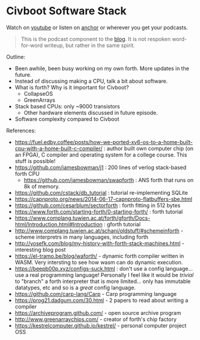 # Civboot Software Stack

Watch on [youtube][youtube] or listen on [anchor][anchor] or wherever you get
your podcasts.

[anchor]: https://anchor.fm/civboot/episodes/0003---What-software-does-civilization-really-need-el9tb7
[youtube]: https://youtu.be/BiiOA3vJgXI
> This is the podcast component to the [blog](../blog/0003-software.md). It is
> not respoken word-for-word writeup, but rather in the same spirit.

Outline:
- Been awhile, been busy working on my own forth. More updates in the future.
- Instead of discussing making a CPU, talk a bit about software.
- What is forth? Why is it important for Civboot?
  - CollapseOS
  - GreenArrays
- Stack based CPUs: only ~9000 transistors
  - Other hardware elements discussed in future episode.
- Software complexity compared to Civboot

References:
- https://fuel.edby.coffee/posts/how-we-ported-xv6-os-to-a-home-built-cpu-with-a-home-built-c-compiler/
  : author built own computer chip (on an FPGA), C compiler and operating
  system for a college course. This stuff is possible!
- https://github.com/jamesbowman/j1 : 200 lines of verlog stack-based forth CPU 
  - https://github.com/jamesbowman/swapforth : ANS forth that runs on 8k of memory.
- https://github.com/cstack/db_tutorial : tutorial re-implementing SQLite
- https://capnproto.org/news/2014-06-17-capnproto-flatbuffers-sbe.html
- https://github.com/cesarblum/sectorforth : forth fitting in 512 bytes
- https://www.forth.com/starting-forth/0-starting-forth/ : forth tutorial
- https://www.complang.tuwien.ac.at/forth/gforth/Docs-html/Introduction.html#Introduction : gforth tutorial
- http://www.complang.tuwien.ac.at/schani/oldstuff/#schemeinforth - scheme interpretrs in many languages, including forth
- http://yosefk.com/blog/my-history-with-forth-stack-machines.html - interesting blog post
- https://el-tramo.be/blog/waforth/ - dynamic forth compiler written in WASM.
  Very intersting to see how wasm can do dynamic execution.
- https://beepb00p.xyz/configs-suck.html : don't use a config language... use a real programming language!
  Personally I feel like it would be _trivial_ to "branch" a forth interpreter that is more limited... only
  has immutable datatypes, etc and so is a _great_ config language.
- https://github.com/carp-lang/Carp - Carp programming language
- https://prog21.dadgum.com/30.html - 2 papers to read about writing a compiler
- https://archiveprogram.github.com/ - open source archive program
- http://www.greenarraychips.com/ - creator of forth's chip factory
- https://kestrelcomputer.github.io/kestrel/ - personal computer project OSS
